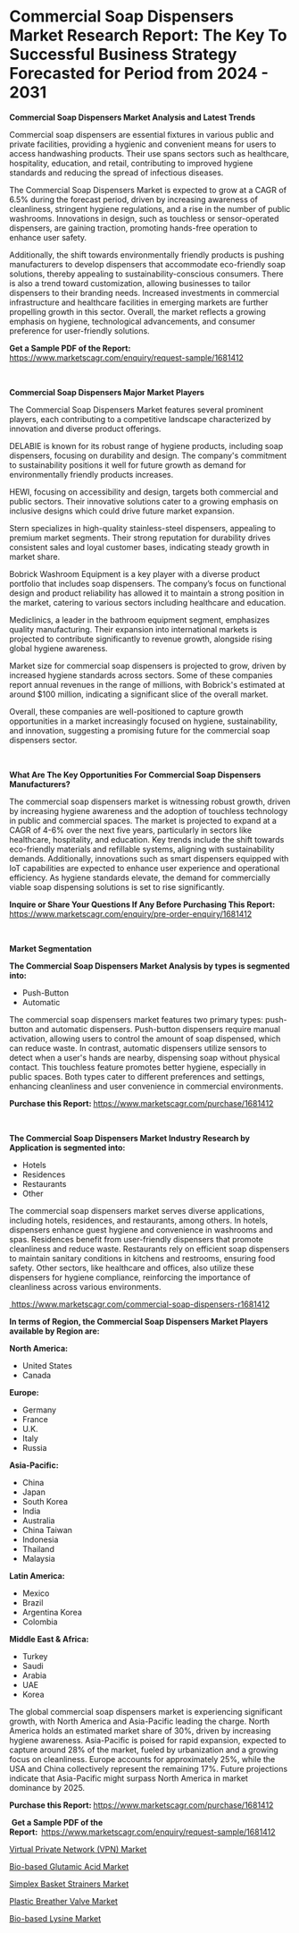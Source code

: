 <p><h1>Commercial Soap Dispensers Market Research Report: The Key To Successful Business Strategy Forecasted for Period from 2024 - 2031</h1></p><p><strong>Commercial Soap Dispensers Market Analysis and Latest Trends</strong></p>
<p><p>Commercial soap dispensers are essential fixtures in various public and private facilities, providing a hygienic and convenient means for users to access handwashing products. Their use spans sectors such as healthcare, hospitality, education, and retail, contributing to improved hygiene standards and reducing the spread of infectious diseases. </p><p>The Commercial Soap Dispensers Market is expected to grow at a CAGR of 6.5% during the forecast period, driven by increasing awareness of cleanliness, stringent hygiene regulations, and a rise in the number of public washrooms. Innovations in design, such as touchless or sensor-operated dispensers, are gaining traction, promoting hands-free operation to enhance user safety. </p><p>Additionally, the shift towards environmentally friendly products is pushing manufacturers to develop dispensers that accommodate eco-friendly soap solutions, thereby appealing to sustainability-conscious consumers. There is also a trend toward customization, allowing businesses to tailor dispensers to their branding needs. Increased investments in commercial infrastructure and healthcare facilities in emerging markets are further propelling growth in this sector. Overall, the market reflects a growing emphasis on hygiene, technological advancements, and consumer preference for user-friendly solutions.</p></p>
<p><strong>Get a Sample PDF of the Report:&nbsp;</strong> <a href="https://www.marketscagr.com/enquiry/request-sample/1681412?utm_campaign=1286&utm_medium=2&utm_source=Github&utm_content=ia&utm_term=01102024&utm_id=commercial-soap-dispensers">https://www.marketscagr.com/enquiry/request-sample/1681412</a></p>
<p>&nbsp;</p>
<p><strong>Commercial Soap Dispensers Major Market Players</strong></p>
<p><p>The Commercial Soap Dispensers Market features several prominent players, each contributing to a competitive landscape characterized by innovation and diverse product offerings. </p><p>DELABIE is known for its robust range of hygiene products, including soap dispensers, focusing on durability and design. The company's commitment to sustainability positions it well for future growth as demand for environmentally friendly products increases.</p><p>HEWI, focusing on accessibility and design, targets both commercial and public sectors. Their innovative solutions cater to a growing emphasis on inclusive designs which could drive future market expansion.</p><p>Stern specializes in high-quality stainless-steel dispensers, appealing to premium market segments. Their strong reputation for durability drives consistent sales and loyal customer bases, indicating steady growth in market share.</p><p>Bobrick Washroom Equipment is a key player with a diverse product portfolio that includes soap dispensers. The company’s focus on functional design and product reliability has allowed it to maintain a strong position in the market, catering to various sectors including healthcare and education.</p><p>Mediclinics, a leader in the bathroom equipment segment, emphasizes quality manufacturing. Their expansion into international markets is projected to contribute significantly to revenue growth, alongside rising global hygiene awareness.</p><p>Market size for commercial soap dispensers is projected to grow, driven by increased hygiene standards across sectors. Some of these companies report annual revenues in the range of millions, with Bobrick's estimated at around $100 million, indicating a significant slice of the overall market.</p><p>Overall, these companies are well-positioned to capture growth opportunities in a market increasingly focused on hygiene, sustainability, and innovation, suggesting a promising future for the commercial soap dispensers sector.</p></p>
<p>&nbsp;</p>
<p><strong>What Are The Key Opportunities For Commercial Soap Dispensers Manufacturers?</strong></p>
<p><p>The commercial soap dispensers market is witnessing robust growth, driven by increasing hygiene awareness and the adoption of touchless technology in public and commercial spaces. The market is projected to expand at a CAGR of 4-6% over the next five years, particularly in sectors like healthcare, hospitality, and education. Key trends include the shift towards eco-friendly materials and refillable systems, aligning with sustainability demands. Additionally, innovations such as smart dispensers equipped with IoT capabilities are expected to enhance user experience and operational efficiency. As hygiene standards elevate, the demand for commercially viable soap dispensing solutions is set to rise significantly.</p></p>
<p><strong>Inquire or Share Your Questions If Any Before Purchasing This Report:</strong> <a href="https://www.marketscagr.com/enquiry/pre-order-enquiry/1681412?utm_campaign=1286&utm_medium=2&utm_source=Github&utm_content=ia&utm_term=01102024&utm_id=commercial-soap-dispensers">https://www.marketscagr.com/enquiry/pre-order-enquiry/1681412</a></p>
<p>&nbsp;</p>
<p><strong>Market Segmentation</strong></p>
<p><strong>The Commercial Soap Dispensers Market Analysis by types is segmented into:</strong></p>
<p><ul><li>Push-Button</li><li>Automatic</li></ul></p>
<p><p>The commercial soap dispensers market features two primary types: push-button and automatic dispensers. Push-button dispensers require manual activation, allowing users to control the amount of soap dispensed, which can reduce waste. In contrast, automatic dispensers utilize sensors to detect when a user's hands are nearby, dispensing soap without physical contact. This touchless feature promotes better hygiene, especially in public spaces. Both types cater to different preferences and settings, enhancing cleanliness and user convenience in commercial environments.</p></p>
<p><strong>Purchase this Report:&nbsp;</strong><a href="https://www.marketscagr.com/purchase/1681412?utm_campaign=1286&utm_medium=2&utm_source=Github&utm_content=ia&utm_term=01102024&utm_id=commercial-soap-dispensers">https://www.marketscagr.com/purchase/1681412</a></p>
<p>&nbsp;</p>
<p><strong>The Commercial Soap Dispensers Market Industry Research by Application is segmented into:</strong></p>
<p><ul><li>Hotels</li><li>Residences</li><li>Restaurants</li><li>Other</li></ul></p>
<p><p>The commercial soap dispensers market serves diverse applications, including hotels, residences, and restaurants, among others. In hotels, dispensers enhance guest hygiene and convenience in washrooms and spas. Residences benefit from user-friendly dispensers that promote cleanliness and reduce waste. Restaurants rely on efficient soap dispensers to maintain sanitary conditions in kitchens and restrooms, ensuring food safety. Other sectors, like healthcare and offices, also utilize these dispensers for hygiene compliance, reinforcing the importance of cleanliness across various environments.</p></p>
<p><a href="https://www.marketscagr.com/commercial-soap-dispensers-r1681412?utm_campaign=1286&utm_medium=2&utm_source=Github&utm_content=ia&utm_term=01102024&utm_id=commercial-soap-dispensers">&nbsp;https://www.marketscagr.com/commercial-soap-dispensers-r1681412</a></p>
<p><strong>In terms of Region, the Commercial Soap Dispensers Market Players available by Region are:</strong></p>
<p>
    <p> <strong> North America: </strong>
        <ul>
            <li>United States</li>
            <li>Canada</li>
        </ul>
        </p> 
    <p> <strong> Europe: </strong>
        <ul>
            <li>Germany</li>
            <li>France</li>
            <li>U.K.</li>
            <li>Italy</li>
            <li>Russia</li>
        </ul>
        </p> 
    <p> <strong> Asia-Pacific: </strong>
        <ul>
            <li>China</li>
            <li>Japan</li>
            <li>South Korea</li>
            <li>India</li>
            <li>Australia</li>
            <li>China Taiwan</li>
            <li>Indonesia</li>
            <li>Thailand</li>
            <li>Malaysia</li>
        </ul>
        </p> 
    <p> <strong> Latin America: </strong>
        <ul>
            <li>Mexico</li>
            <li>Brazil</li>
            <li>Argentina Korea</li>
            <li>Colombia</li>
        </ul>
        </p> 
    <p> <strong> Middle East & Africa: </strong>
        <ul>
            <li>Turkey</li>
            <li>Saudi</li>
            <li>Arabia</li>
            <li>UAE</li>
            <li>Korea</li>
        </ul>
    </p>
    </p>
<p><p>The global commercial soap dispensers market is experiencing significant growth, with North America and Asia-Pacific leading the charge. North America holds an estimated market share of 30%, driven by increasing hygiene awareness. Asia-Pacific is poised for rapid expansion, expected to capture around 28% of the market, fueled by urbanization and a growing focus on cleanliness. Europe accounts for approximately 25%, while the USA and China collectively represent the remaining 17%. Future projections indicate that Asia-Pacific might surpass North America in market dominance by 2025.</p></p>
<p><strong>Purchase this Report: </strong><a href="https://www.marketscagr.com/purchase/1681412?utm_campaign=1286&utm_medium=2&utm_source=Github&utm_content=ia&utm_term=01102024&utm_id=commercial-soap-dispensers">https://www.marketscagr.com/purchase/1681412</a></p>
<p>&nbsp;<strong>Get a Sample PDF of the Report:&nbsp;&nbsp;</strong><a href="https://www.marketscagr.com/enquiry/request-sample/1681412?utm_campaign=1286&utm_medium=2&utm_source=Github&utm_content=ia&utm_term=01102024&utm_id=commercial-soap-dispensers">https://www.marketscagr.com/enquiry/request-sample/1681412</a></p>
<p><strong></strong></p>
<p><p><a href="https://www.linkedin.com/pulse/virtual-private-network-vpn-market2024-2031-industry-insights-sc7dc?utm_campaign=1286&utm_medium=2&utm_source=Github&utm_content=ia&utm_term=01102024&utm_id=commercial-soap-dispensers">Virtual Private Network (VPN) Market</a></p><p><a href="https://issuu.com/reportprime-2/docs/bio-based-glutamic-acid-market-size_d958a94dd9abac?utm_campaign=1286&utm_medium=2&utm_source=Github&utm_content=ia&utm_term=01102024&utm_id=commercial-soap-dispensers">Bio-based Glutamic Acid Market</a></p><p><a href="https://www.linkedin.com/pulse/simplex-basket-strainers-market-overview-regional-outlook-imhke?utm_campaign=1286&utm_medium=2&utm_source=Github&utm_content=ia&utm_term=01102024&utm_id=commercial-soap-dispensers">Simplex Basket Strainers Market</a></p><p><a href="https://www.linkedin.com/pulse/plastic-breather-valve-market-overview-global-trends-future-7md9e?utm_campaign=1286&utm_medium=2&utm_source=Github&utm_content=ia&utm_term=01102024&utm_id=commercial-soap-dispensers">Plastic Breather Valve Market</a></p><p><a href="https://issuu.com/reportprime-2/docs/bio-based-lysine-market-size-2030.p_83f354a52fb0ef?utm_campaign=1286&utm_medium=2&utm_source=Github&utm_content=ia&utm_term=01102024&utm_id=commercial-soap-dispensers">Bio-based Lysine Market</a></p></p>